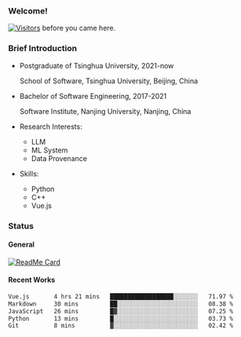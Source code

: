 ### Welcome!

[![Visitors](https://visitor-badge.laobi.icu/badge?page_id=HermitSun.HermitSun)]() before you came here.

### Brief Introduction

- Postgraduate of Tsinghua University, 2021-now
  
  School of Software, Tsinghua University, Beijing, China

- Bachelor of Software Engineering, 2017-2021
  
  Software Institute, Nanjing University, Nanjing, China

- Research Interests:
  - LLM
  - ML System
  - Data Provenance

- Skills:
  - Python
  - C++
  - Vue.js

### Status

#### General

[![ReadMe Card](https://github-readme-stats.hermitsun.vercel.app/api?username=HermitSun&count_private=true&show_icons=true)]()

#### Recent Works

<!--START_SECTION:waka-->

```txt
Vue.js       4 hrs 21 mins   ██████████████████░░░░░░░   71.97 %
Markdown     30 mins         ██░░░░░░░░░░░░░░░░░░░░░░░   08.38 %
JavaScript   26 mins         █▓░░░░░░░░░░░░░░░░░░░░░░░   07.25 %
Python       13 mins         █░░░░░░░░░░░░░░░░░░░░░░░░   03.73 %
Git          8 mins          ▓░░░░░░░░░░░░░░░░░░░░░░░░   02.42 %
```

<!--END_SECTION:waka-->
